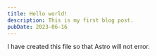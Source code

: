 ```yaml
---
title: Hello world!
description: This is my first blog post.
pubDate: 2023-06-16
---
```


I have created this file so that Astro will not error.
